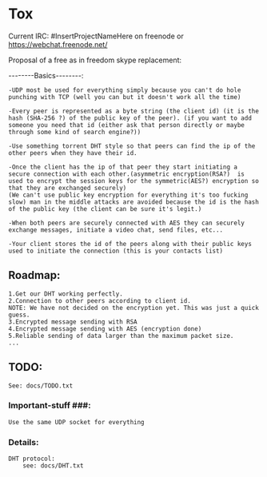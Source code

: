 Tox
===

Current IRC: #InsertProjectNameHere
on freenode or https://webchat.freenode.net/


Proposal of a free as in freedom skype replacement:

--------Basics--------:

    -UDP most be used for everything simply because you can't do hole punching with TCP (well you can but it doesn't work all the time)
    
    -Every peer is represented as a byte string (the client id) (it is the hash (SHA-256 ?) of the public key of the peer). (if you want to add someone you need that id (either ask that person directly or maybe through some kind of search engine?))
    
    -Use something torrent DHT style so that peers can find the ip of the other peers when they have their id.
    
    -Once the client has the ip of that peer they start initiating a secure connection with each other.(asymmetric encryption(RSA?)  is used to encrypt the session keys for the symmetric(AES?) encryption so that they are exchanged securely) 
    (We can't use public key encryption for everything it's too fucking slow) man in the middle attacks are avoided because the id is the hash of the public key (the client can be sure it's legit.)
    
    -When both peers are securely connected with AES they can securely exchange messages, initiate a video chat, send files, etc...
    
    -Your client stores the id of the peers along with their public keys used to initiate the connection (this is your contacts list)

## Roadmap: ##

    1.Get our DHT working perfectly.
    2.Connection to other peers according to client id.
    NOTE: We have not decided on the encryption yet. This was just a quick guess.
    3.Encrypted message sending with RSA
    4.Encrypted message sending with AES (encryption done)
    5.Reliable sending of data larger than the maximum packet size.
    ...

## TODO: ##
    
    See: docs/TODO.txt

### Important-stuff ###:

    Use the same UDP socket for everything

### Details: ###

    DHT protocol:
        see: docs/DHT.txt
    

